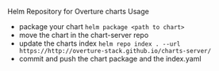 Helm Repository for Overture charts
Usage 
- package your chart `helm package <path to chart>`
- move the chart in the chart-server repo 
- update the charts index `helm repo index . --url https://http://overture-stack.github.io/charts-server/`
- commit and push the chart package and the index.yaml

